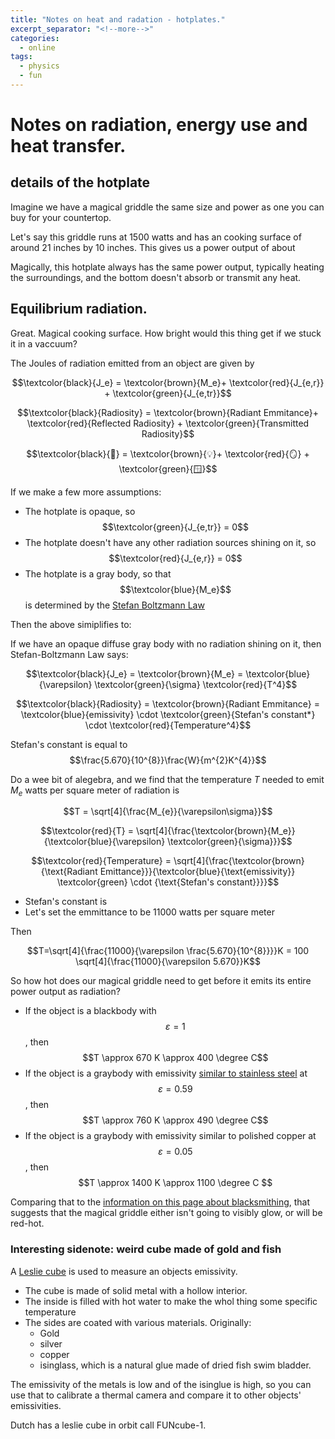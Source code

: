 ```yaml
---
title: "Notes on heat and radation - hotplates."
excerpt_separator: "<!--more-->"
categories:
  - online
tags:
  - physics
  - fun
---
```


# Notes on radiation, energy use and heat transfer.

## details of the hotplate

Imagine we have a magical griddle the same size and power as one you can buy for your countertop.

Let's say this griddle runs at 1500 watts and has an cooking surface of around 21 inches by 10 inches. This gives us a power output of about 

Magically, this hotplate always has the same power output, typically heating the surroundings, and the bottom doesn't absorb or transmit any heat.

## Equilibrium radiation.

Great. Magical cooking surface. How bright would this thing get if we stuck it in a vaccuum?

The Joules of radiation emitted from an object are given by 

$$\textcolor{black}{J_e} = \textcolor{brown}{M_e}+ \textcolor{red}{J_{e,r}} + \textcolor{green}{J_{e,tr}}$$

$$\textcolor{black}{Radiosity} = \textcolor{brown}{Radiant Emmitance}+ \textcolor{red}{Reflected Radiosity} + \textcolor{green}{Transmitted Radiosity}$$

$$\textcolor{black}{🔆} = \textcolor{brown}{💡}+ \textcolor{red}{🪞} + \textcolor{green}{🪟}$$

If we make a few more assumptions:

- The hotplate is opaque, so $$\textcolor{green}{J_{e,tr}} = 0$$
- The hotplate doesn't have any other radiation sources shining on it, so $$\textcolor{red}{J_{e,r}} = 0$$
- The hotplate is a gray body, so that $$\textcolor{blue}{M_e}$$ is determined by the [Stefan Boltzmann Law](https://en.wikipedia.org/wiki/Stefan%E2%80%93Boltzmann_law)

Then the above simiplifies to:

If we have an opaque diffuse gray body with no radiation shining on it, then Stefan-Boltzmann Law says:

$$\textcolor{black}{J_e} = \textcolor{brown}{M_e} = \textcolor{blue}{\varepsilon} \textcolor{green}{\sigma}  \textcolor{red}{T^4}$$

$$\textcolor{black}{Radiosity} = \textcolor{brown}{Radiant Emmitance} = \textcolor{blue}{emissivity} \cdot \textcolor{green}{Stefan's constant*} \cdot \textcolor{red}{Temperature^4}$$

Stefan's constant is equal to $$\frac{5.670}{10^{8}}\frac{W}{m^{2}K^{4}}$$

Do a wee bit of alegebra, and we find that the temperature $T$ needed to emit $M_e$ watts per square meter of radiation is 

$$T = \sqrt[4]{\frac{M_{e}}{\varepsilon\sigma}}$$

$$\textcolor{red}{T} = \sqrt[4]{\frac{\textcolor{brown}{M_e}}{\textcolor{blue}{\varepsilon} \textcolor{green}{\sigma}}}$$

$$\textcolor{red}{Temperature} = \sqrt[4]{\frac{\textcolor{brown}{\text{Radiant Emittance}}}{\textcolor{blue}{\text{emissivity}} \textcolor{green} \cdot {\text{Stefan's constant}}}}$$

- <span color="green">Stefan's constant</span> is 
- Let's set the emmittance to be 11000 watts per square meter

Then 

$$T=\sqrt[4]{\frac{11000}{\varepsilon \frac{5.670}{10^{8}}}}K = 100 \sqrt[4]{\frac{11000}{\varepsilon 5.670}}K$$

So how hot does our magical griddle need to get before it emits its entire power output as radiation?

- If the object is a blackbody with $$\varepsilon = 1$$, then $$T \approx 670 K \approx 400 \degree C$$
- If the object is a graybody with emissivity [similar to stainless steel](https://www.thermoworks.com/emissivity-table) at $$\varepsilon = 0.59$$, then $$T \approx 760 K \approx 490 \degree C$$
- If the object is a graybody with emissivity similar to polished copper at $$\varepsilon = 0.05$$, then $$T \approx 1400 K \approx 1100 \degree C $$

Comparing that to the [information on this page about blacksmithing](https://www.giangrandi.org/optics/blackbody/blackbody.shtml), that suggests that the magical griddle either isn't going to visibly glow, or will be red-hot.


### Interesting sidenote: weird cube made of gold and fish

A [Leslie cube](https://en.wikipedia.org/wiki/Leslie_cube) is used to measure an objects emissivity.

- The cube is made of solid metal with a hollow interior.
- The inside is filled with hot water to make the whol thing some specific temperature
- The sides are coated with various materials. Originally:
    - Gold
    - silver
    - copper
    - isinglass, which is a natural glue made of dried fish swim bladder.

The emissivity of the metals is low and of the isinglue is high, so you can use that to calibrate a thermal camera and compare it to other objects' emissivities. 

Dutch has a leslie cube in orbit call FUNcube-1.

